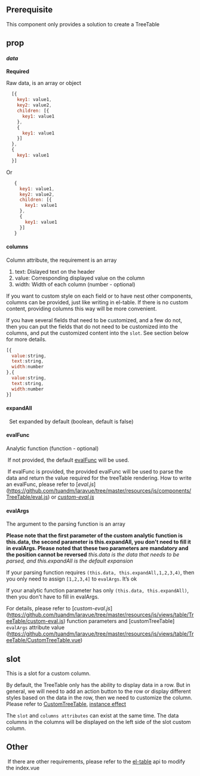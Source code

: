 ## Prerequisite
This component only provides a solution to create a TreeTable

## prop
#### *data*
  **Required**

  Raw data, is an array or object
  ```javascript
    [{
      key1: value1,
      key2: value2,
      children: [{
        key1: value1
      },
      {
        key1: value1
      }]
    },
    {
      key1: value1
    }]
  ```
  Or
 ```javascript
    {
      key1: value1,
      key2: value2,
      children: [{
        key1: value1
      },
      {
        key1: value1
      }]
    }
  ```

#### columns
  Column attribute, the requirement is an array

  1. text: Dislayed text on the header
  2. value: Corresponding displayed value on the column
  3. width: Width of each column (number - optional)

  If you want to custom style on each field or to have nest other components, columns can be provided, just like writing in el-table. If there is no custom content, providing columns this way will be more convenient.

  If you have several fields that need to be customized, and a few do not, then you can put the fields that do not need to be customized into the columns, and put the customized content into the `slot`. See section below for more details.
  
  ```javascript
  [{
    value:string,
    text:string,
    width:number
  },{
    value:string,
    text:string,
    width:number
  }]
  ```

#### expandAll
  Set expanded by default (boolean, default is false)

#### evalFunc
  Analytic function (function - optional)

   If not provided, the default [evalFunc](eval.js) will be used.

   If evalFunc is provided, the provided evalFunc will be used to parse the data and return the value required for the treeTable rendering. How to write an evalFunc, please refer to [*eval.js*] (https://github.com/tuandm/laravue/tree/master/resources/js/components/TreeTable/eval.js) or [*custom-eval.js*](https://github.com/tuandm/laravue/tree/master/resources/js/views/table/TreeTable/custom-eval.js)

#### evalArgs
  The argument to the parsing function is an array

  **Please note that the first parameter of the custom analytic function is this.data, the second parameter is this.expandAll, you don't need to fill it in evalArgs. Please noted that these two parameters are mandatory and the position cannot be reversed** *this.data is the data that needs to be parsed, and this.expandAll is the default expansion*

  If your parsing function requires `(this.data, this.expandAll,1,2,3,4)`, then you only need to assign `[1,2,3,4]` to `evalArgs`. It’s ok

  If your analytic function parameter has only `(this.data, this.expandAll)`, then you don't have to fill in evalArgs.

  For details, please refer to [*custom-eval.js*] (https://github.com/tuandm/laravue/tree/master/resources/js/views/table/TreeTable/custom-eval.js) function parameters and [customTreeTable] `evalArgs` attribute value (https://github.com/tuandm/laravue/tree/master/resources/js/views/table/TreeTable/CustomTreeTable.vue)

 ## slot
 This is a slot for a custom column.

 By default, the TreeTable only has the ability to display data in a row. But in general, we will need to add an action button to the row or display different styles based on the data in the row, then we need to customize the column. Please refer to [CustomTreeTable](https://github.com/tuandm/laravue/tree/master/resources/js/views/table/TreeTable/CustomTreeTable.vue), [instance effect](http://laravue.cipherpols.com/#/table/tree-table)

The `slot` and `columns attributes` can exist at the same time. The data columns in the columns will be displayed on the left side of the slot custom column.

 ## Other
   If there are other requirements, please refer to the [el-table](http://element.eleme.io/#/en-US/component/table) api to modify the index.vue
